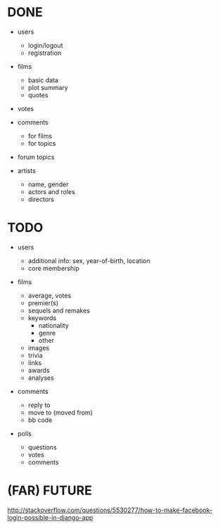 # DONE

- users
    - login/logout
    - registration

- films
    - basic data
    - plot summary
    - quotes

- votes

- comments
    - for films
    - for topics

- forum topics

- artists
    - name, gender
    - actors and roles
    - directors


# TODO

- users
    - additional info: sex, year-of-birth, location
    - core membership

- films
    - average, votes
    - premier(s)
    - sequels and remakes
    - keywords
        - nationality
        - genre
        - other
    - images
    - trivia
    - links
    - awards
    - analyses

- comments
    - reply to
    - move to (moved from)
    - bb code

- polls
    - questions
    - votes
    - comments


# (FAR) FUTURE

http://stackoverflow.com/questions/5530277/how-to-make-facebook-login-possible-in-django-app
